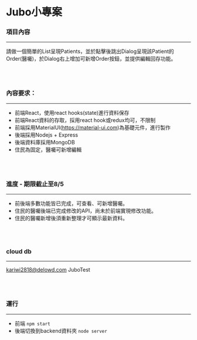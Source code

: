 # Jubo小專案

### 項目內容
---
請做一個簡單的List呈現Patients，並於點擊後跳出Dialog呈現該Patient的Order(醫囑)，於Dialog右上增加可新增Order按鈕，並提供編輯回存功能。 

<br />
<br />

### 內容要求：
---
- 前端React，使用react hooks(state)進行資料保存
- 前端React資料的存取，採用react hook或redux均可，不限制
- 前端採用MaterialUI(https://material-ui.com)為基礎元件，進行製作
- 後端採用Nodejs + Express
- 後端資料庫採用MongoDB
- 住民為固定，醫囑可新增編輯

<br />
<br />

### 進度 - 期限截止至8/5
---
- 前後端多數功能皆已完成，可查看、可新增醫囑。
- 住民的醫囑後端已完成修改的API，尚未於前端實現修改功能。
- 住民的醫囑新增後須重新整理才可顯示最新資料。

<br />
<br />

### cloud db
---
kariwi2818@delowd.com
JuboTest

<br />
<br />

### 運行
---
- 前端 ```npm start```
- 後端切換到backend資料夾 ```node server```

